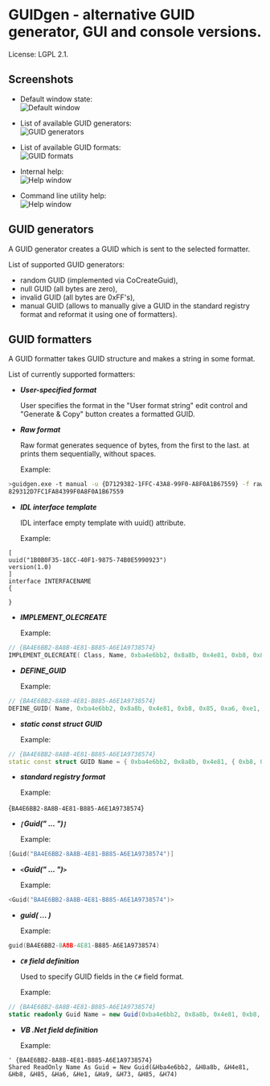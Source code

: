 GUIDgen - alternative GUID generator, GUI and console versions.
===============================================================

License: LGPL 2.1.

Screenshots
-----------------

* Default window state:<br/>
![Default window](https://github.com/duox/guidgen/blob/master/docs/images/screenshot01.png?raw=true)

* List of available GUID generators:<br/>
![GUID generators](https://github.com/duox/guidgen/blob/master/docs/images/screenshot02.png?raw=true)

* List of available GUID formats:<br/>
![GUID formats](https://github.com/duox/guidgen/blob/master/docs/images/screenshot03.png?raw=true)

* Internal help:<br/>
![Help window](https://github.com/duox/guidgen/blob/master/docs/images/screenshot04.png?raw=true)

* Command line utility help:<br/>
![Help window](https://github.com/duox/guidgen/blob/master/docs/images/screenshot05.png?raw=true)

GUID generators
-----------------

A GUID generator creates a GUID which is sent to the selected formatter.

List of supported GUID generators:
- random GUID (implemented via CoCreateGuid),
- null GUID (all bytes are zero),
- invalid GUID (all bytes are 0xFF's),
- manual GUID (allows to manually give a GUID in the standard registry format and reformat it using one of formatters).

GUID formatters
-----------------

A GUID formatter takes GUID structure and makes a string in some format.

List of currently supported formatters:
- ***User-specified format***

  User specifies the format in the "User format string" edit control and "Generate & Copy" button creates a formatted GUID.


- ***Raw format***

  Raw format generates sequence of bytes, from the first to the last. at prints them sequentially, without spaces.

  Example:
```sh
>guidgen.exe -t manual -u {D7129382-1FFC-43A8-99F0-A8F0A1B67559} -f raw
829312D7FC1FA84399F0A8F0A1B67559
```

- ***IDL interface template***

	IDL interface empty template with uuid() attribute. 

	Example:
```midl
[
uuid("1B0B0F35-18CC-40F1-9875-74B0E5990923")
version(1.0)
]
interface INTERFACENAME
{

}
```

- ***IMPLEMENT_OLECREATE***

    Example:
```cpp
// {BA4E6BB2-8A8B-4E81-B885-A6E1A9738574}
IMPLEMENT_OLECREATE( Class, Name, 0xba4e6bb2, 0x8a8b, 0x4e81, 0xb8, 0x85, 0xa6, 0xe1, 0xa9, 0x73, 0x85, 0x74 );
```


- ***DEFINE_GUID***

    Example:
```cpp
// {BA4E6BB2-8A8B-4E81-B885-A6E1A9738574}
DEFINE_GUID( Name, 0xba4e6bb2, 0x8a8b, 0x4e81, 0xb8, 0x85, 0xa6, 0xe1, 0xa9, 0x73, 0x85, 0x74 );
```


- ***static const struct GUID***

    Example:
```cpp
// {BA4E6BB2-8A8B-4E81-B885-A6E1A9738574}
static const struct GUID Name = { 0xba4e6bb2, 0x8a8b, 0x4e81, { 0xb8, 0x85, 0xa6, 0xe1, 0xa9, 0x73, 0x85, 0x74 } };
```


- ***standard registry format***

    Example:

{```BA4E6BB2-8A8B-4E81-B885-A6E1A9738574```}


- ***`[`Guid(" ... ")`]`***

    Example:
```cpp
[Guid("BA4E6BB2-8A8B-4E81-B885-A6E1A9738574")]
```


- ***`<`Guid(" ... ")`>`***

    Example:
```cpp
<Guid("BA4E6BB2-8A8B-4E81-B885-A6E1A9738574")>
```


- ***guid( ... )***

    Example:
```cpp
guid(BA4E6BB2-8A8B-4E81-B885-A6E1A9738574)
```


- ***`C#` field definition***

    Used to specify GUID fields in the `C#` field format.

    Example:
```csharp
// {BA4E6BB2-8A8B-4E81-B885-A6E1A9738574}
static readonly Guid Name = new Guid(0xba4e6bb2, 0x8a8b, 0x4e81, 0xb8, 0x85, 0xa6, 0xe1, 0xa9, 0x73, 0x85, 0x74);
```

- ***VB .Net field definition***

    Example:
```vbnet
' {BA4E6BB2-8A8B-4E81-B885-A6E1A9738574}
Shared ReadOnly Name As Guid = New Guid(&Hba4e6bb2, &H8a8b, &H4e81, &Hb8, &H85, &Ha6, &He1, &Ha9, &H73, &H85, &H74)
```
